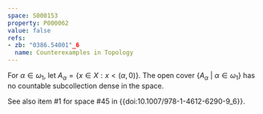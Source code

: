 ```yaml
---
space: S000153
property: P000062
value: false
refs:
- zb: "0386.54001"_6
  name: Counterexamples in Topology
---
```


For $\alpha \in \omega_1$, let $A_\alpha = \{x\in X: x<(\alpha,0)\}$. The open cover $\{A_\alpha\ |\ \alpha \in \omega_1\}$ has no countable subcollection dense in
the space.

See also item #1 for space #45 in {{doi:10.1007/978-1-4612-6290-9_6}}.
